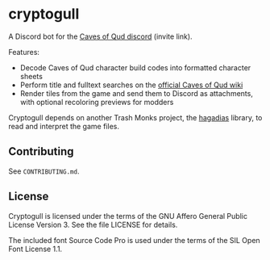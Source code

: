 # cryptogull
A Discord bot for the [Caves of Qud discord](https://discordapp.com/invite/cavesofqud) (invite link).

Features:
 * Decode Caves of Qud character build codes into formatted character sheets
 * Perform title and fulltext searches on the [official Caves of Qud wiki](https://wiki.cavesofqud.com/)
 * Render tiles from the game and send them to Discord as attachments, with optional recoloring previews for modders

Cryptogull depends on another Trash Monks project, the [hagadias](https://github.com/TrashMonks/hagadias) library, to
read and interpret the game files.

## Contributing
See `CONTRIBUTING.md`.

## License
Cryptogull is licensed under the terms of the GNU Affero General Public License Version 3. See the file LICENSE for details.

The included font Source Code Pro is used under the terms of the SIL Open Font License 1.1.
